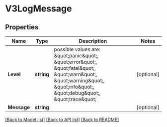 # V3LogMessage

## Properties

Name | Type | Description | Notes
------------ | ------------- | ------------- | -------------
**Level** | **string** | possible values are: \&quot;panic\&quot;, \&quot;error\&quot;, \&quot;fatal\&quot;, \&quot;warn\&quot;, \&quot;warning\&quot;, \&quot;info\&quot;, \&quot;debug\&quot;, \&quot;trace\&quot; | [optional] 
**Message** | **string** |  | [optional] 

[[Back to Model list]](../README.md#documentation-for-models) [[Back to API list]](../README.md#documentation-for-api-endpoints) [[Back to README]](../README.md)



